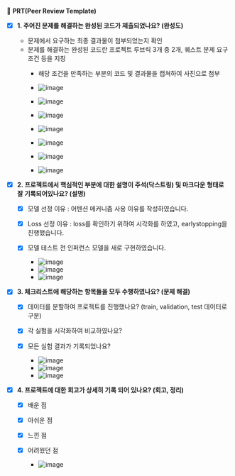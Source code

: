 🔑 **PRT(Peer Review Template)**

- [x]  **1. 주어진 문제를 해결하는 완성된 코드가 제출되었나요? (완성도)**
    - 문제에서 요구하는 최종 결과물이 첨부되었는지 확인
    - 문제를 해결하는 완성된 코드란 프로젝트 루브릭 3개 중 2개, 
    퀘스트 문제 요구조건 등을 지칭
        - 해당 조건을 만족하는 부분의 코드 및 결과물을 캡쳐하여 사진으로 첨부
     
        - ![image](https://github.com/godaebbang/goaiffel-quest/assets/154392651/1a174573-36bc-4fde-992b-f144a51a468f)
        - ![image](https://github.com/godaebbang/goaiffel-quest/assets/154392651/0adc15cd-cd63-41c8-a92b-59656ce9c187)
        - ![image](https://github.com/godaebbang/goaiffel-quest/assets/154392651/40950417-9b69-4171-89c3-1df7625f5b87)
        - ![image](https://github.com/godaebbang/goaiffel-quest/assets/154392651/27fe4141-6322-40b8-9b78-4b2949c45500)
        - ![image](https://github.com/godaebbang/goaiffel-quest/assets/154392651/570719ea-8593-4d72-8480-f0ae215df69f)
        - ![image](https://github.com/godaebbang/goaiffel-quest/assets/154392651/55e61e01-7015-45f1-9f8b-af16f8d31dbe)
        - ![image](https://github.com/godaebbang/goaiffel-quest/assets/154392651/0d5d15d1-f01d-4975-aab4-127018726698)

- [x]  **2. 프로젝트에서 핵심적인 부분에 대한 설명이 주석(닥스트링) 및 마크다운 형태로 잘 기록되어있나요? (설명)**
    - [x]  모델 선정 이유 : 어텐션 메커니즘 사용 이유를 작성하였습니다.
    - [x]  Loss 선정 이유 : loss를 확인하기 위하여 시각화를 하였고, earlystopping을 진행했습니다.
    - [x]  모델 테스트 전 인퍼런스 모델을 새로 구현하였습니다.
  
        - ![image](https://github.com/godaebbang/goaiffel-quest/assets/154392651/9d637ccc-ee49-49b7-a541-193d8cd51611)
        - ![image](https://github.com/godaebbang/goaiffel-quest/assets/154392651/ec2c512a-42d9-4353-bd0e-5a3f85f23c51)
        - ![image](https://github.com/godaebbang/goaiffel-quest/assets/154392651/0eadae2e-e5cc-4b32-a85a-e70819717b15)

- [x]  **3. 체크리스트에 해당하는 항목들을 모두 수행하였나요? (문제 해결)**
    - [x]  데이터를 분할하여 프로젝트를 진행했나요? (train, validation, test 데이터로 구분)
    - [x]  각 실험을 시각화하여 비교하였나요?
    - [x]  모든 실험 결과가 기록되었나요?
      
        - ![image](https://github.com/godaebbang/goaiffel-quest/assets/154392651/5c384a52-13e3-4334-88e3-f1fcfd450b89)
        - ![image](https://github.com/godaebbang/goaiffel-quest/assets/154392651/89eadc84-c120-484c-a3b4-0085ea519cc6)
        - ![image](https://github.com/godaebbang/goaiffel-quest/assets/154392651/70d279c1-c4f7-4f02-8460-f156647dd04b)

- [x]  **4. 프로젝트에 대한 회고가 상세히 기록 되어 있나요? (회고, 정리)**
    - [x]  배운 점
    - [x]  아쉬운 점
    - [x]  느낀 점
    - [x]  어려웠던 점
     
        - ![image](https://github.com/godaebbang/goaiffel-quest/assets/154392651/e7679a37-6d74-4b4f-871c-7748c60fa6bb)
